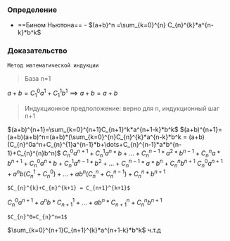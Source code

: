 ### Определение
* ==Бином Ньютона== - $(a+b)^n =\sum_{k=0}^{n} C_{n}^{k}*a^{n-k}*b^k$ 

### Доказательство
	Метод математической индукции
>База n=1

$a+b = C_{1}^0a^1+C_{1}^{1}b^1\implies a+b=a+b$

>Индукционное предположение: верно для n, индукционный шаг n+1

$(a+b)^{n+1}=\sum_{k=0}^{n+1}C_{n+1}^k*a^{n+1-k}*b^k$ 
$(a+b)^{n+1}=(a+b)(a+b)^n=(a+b)*(\sum_{k=0}^{n}C_{n}^{k}*a^{n-k}*b^k = (a+b)(C_{n}^0a^n+C_{n}^{1}a^{n-1}*b+\dots+C_{n}^{n-1}*a*b^{n-1}+C_{n}^{n}b^n)$
$C_{n}^0a^{n+1}+C_{n}^{1}a^{n}*b+\dots+C_{n}^{n-1}*a^{2}*b^{n-1}+C_{n}^{n}a*b^{n+1}+C_{n}^0a^n*b+C_{n}^{1}a^{n-1}*b^2+\dots+C_{n}^{n-1}*a*b^{n}+C_{n}^{n}b^{n+1}$
$C_{n}^{0}a^{n+1}+a^nb(C_{n}^1+C_{n}^0)+\dots+ab^n(C_{n}^n+C_{n}^{n-1})+C_{n}^n*b^{n+1}$

	$C_{n}^{k}+C_{n}^{k+1} = C_{n+1}^{k+1}$

$C_{n}^0a^{n+1}+a^nb*C_{n+1}^1+\dots+ab^n*C_{n+1}^n+C_{n}^nb^{n+1}$

	$C_{n}^0=C_{n}^n=1$

$\sum_{k=0}^{n+1}C_{n+1}^{k}*a^{n+1-k}*b^k$ ч.т.д